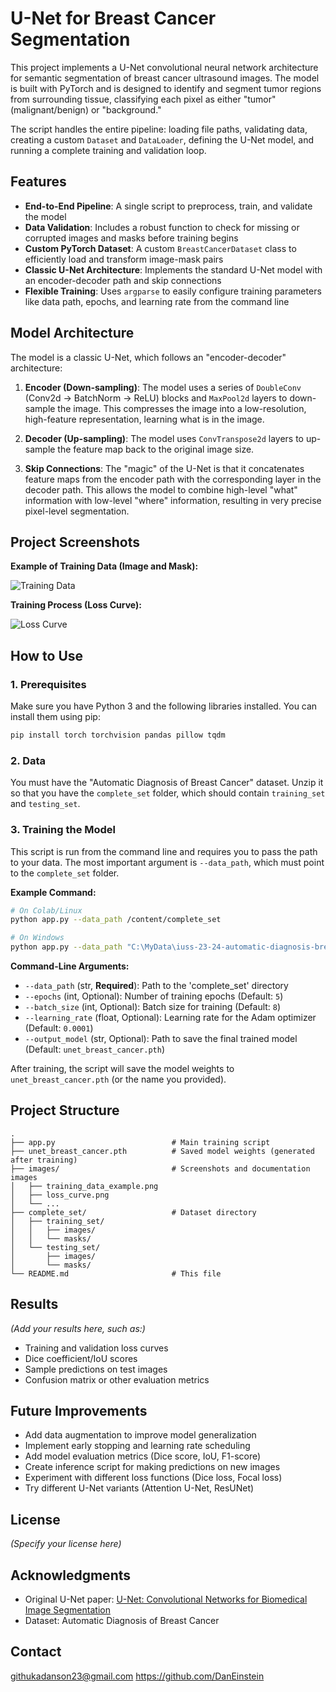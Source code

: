 # U-Net for Breast Cancer Segmentation

This project implements a U-Net convolutional neural network architecture for semantic segmentation of breast cancer ultrasound images. The model is built with PyTorch and is designed to identify and segment tumor regions from surrounding tissue, classifying each pixel as either "tumor" (malignant/benign) or "background."

The script handles the entire pipeline: loading file paths, validating data, creating a custom `Dataset` and `DataLoader`, defining the U-Net model, and running a complete training and validation loop.

## Features

* **End-to-End Pipeline**: A single script to preprocess, train, and validate the model
* **Data Validation**: Includes a robust function to check for missing or corrupted images and masks before training begins
* **Custom PyTorch Dataset**: A custom `BreastCancerDataset` class to efficiently load and transform image-mask pairs
* **Classic U-Net Architecture**: Implements the standard U-Net model with an encoder-decoder path and skip connections
* **Flexible Training**: Uses `argparse` to easily configure training parameters like data path, epochs, and learning rate from the command line

## Model Architecture

The model is a classic U-Net, which follows an "encoder-decoder" architecture:

1. **Encoder (Down-sampling)**: The model uses a series of `DoubleConv` (Conv2d → BatchNorm → ReLU) blocks and `MaxPool2d` layers to down-sample the image. This compresses the image into a low-resolution, high-feature representation, learning what is in the image.

2. **Decoder (Up-sampling)**: The model uses `ConvTranspose2d` layers to up-sample the feature map back to the original image size.

3. **Skip Connections**: The "magic" of the U-Net is that it concatenates feature maps from the encoder path with the corresponding layer in the decoder path. This allows the model to combine high-level "what" information with low-level "where" information, resulting in very precise pixel-level segmentation.

## Project Screenshots

**Example of Training Data (Image and Mask):**

![Training Data](images/images/Breast-Cancer-Segmentation-Training-screenshot1.png)

**Training Process (Loss Curve):**

![Loss Curve](images/images/Breast-Cancer-Segmentation-Training-screenshot2.png)

## How to Use

### 1. Prerequisites

Make sure you have Python 3 and the following libraries installed. You can install them using pip:

```bash
pip install torch torchvision pandas pillow tqdm
```

### 2. Data

You must have the "Automatic Diagnosis of Breast Cancer" dataset. Unzip it so that you have the `complete_set` folder, which should contain `training_set` and `testing_set`.

### 3. Training the Model

This script is run from the command line and requires you to pass the path to your data. The most important argument is `--data_path`, which must point to the `complete_set` folder.

**Example Command:**

```bash
# On Colab/Linux
python app.py --data_path /content/complete_set

# On Windows
python app.py --data_path "C:\MyData\iuss-23-24-automatic-diagnosis-breast-cancer\complete_set"
```

**Command-Line Arguments:**

* `--data_path` (str, **Required**): Path to the 'complete_set' directory
* `--epochs` (int, Optional): Number of training epochs (Default: `5`)
* `--batch_size` (int, Optional): Batch size for training (Default: `8`)
* `--learning_rate` (float, Optional): Learning rate for the Adam optimizer (Default: `0.0001`)
* `--output_model` (str, Optional): Path to save the final trained model (Default: `unet_breast_cancer.pth`)

After training, the script will save the model weights to `unet_breast_cancer.pth` (or the name you provided).

## Project Structure

```
.
├── app.py                          # Main training script
├── unet_breast_cancer.pth          # Saved model weights (generated after training)
├── images/                         # Screenshots and documentation images
│   ├── training_data_example.png
│   ├── loss_curve.png
│   └── ...
├── complete_set/                   # Dataset directory
│   ├── training_set/
│   │   ├── images/
│   │   └── masks/
│   └── testing_set/
│       ├── images/
│       └── masks/
└── README.md                       # This file
```

## Results

*(Add your results here, such as:)*
* Training and validation loss curves
* Dice coefficient/IoU scores
* Sample predictions on test images
* Confusion matrix or other evaluation metrics

## Future Improvements

* Add data augmentation to improve model generalization
* Implement early stopping and learning rate scheduling
* Add model evaluation metrics (Dice score, IoU, F1-score)
* Create inference script for making predictions on new images
* Experiment with different loss functions (Dice loss, Focal loss)
* Try different U-Net variants (Attention U-Net, ResUNet)

## License

*(Specify your license here)*

## Acknowledgments

* Original U-Net paper: [U-Net: Convolutional Networks for Biomedical Image Segmentation](https://arxiv.org/abs/1505.04597)
* Dataset: Automatic Diagnosis of Breast Cancer

## Contact

githukadanson23@gmail.com
https://github.com/DanEinstein